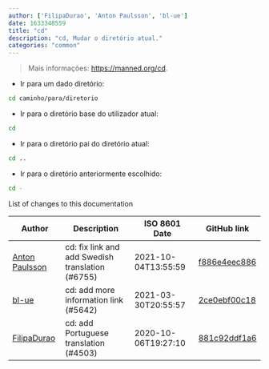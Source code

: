 ```yaml
---
author: ['FilipaDurao', 'Anton Paulsson', 'bl-ue']
date: 1633348559
title: "cd"
description: "cd, Mudar o diretório atual."
categories: "common"
---
```

> Mais informações: <https://manned.org/cd>.

- Ir para um dado diretório:

```bash
cd caminho/para/diretorio
```

- Ir para o diretório base do utilizador atual:

```bash
cd
```

- Ir para o diretório pai do diretório atual:

```bash
cd ..
```

- Ir para o diretório anteriormente escolhido:

```bash
cd -
```
List of changes to this documentation


Author | Description | ISO 8601 Date | GitHub link
------|-----|-----|-----
[Anton Paulsson](mailto:Anton.Zichi@gmail.com) | cd: fix link and add Swedish translation (#6755) | 2021-10-04T13:55:59 | [f886e4eec886](https://github.com/tldr-pages/tldr/commit/f886e4eec886de4af7978b503ba85d4a40585814)
[bl-ue](mailto:54780737+bl-ue@users.noreply.github.com) | cd: add more information link (#5642) | 2021-03-30T20:55:57 | [2ce0ebf00c18](https://github.com/tldr-pages/tldr/commit/2ce0ebf00c18070cca3f70a710ea991f258970ef)
[FilipaDurao](mailto:32716065+FilipaDurao@users.noreply.github.com) | cd: add Portuguese translation (#4503) | 2020-10-06T19:27:10 | [881c92ddf1a6](https://github.com/tldr-pages/tldr/commit/881c92ddf1a6b9fbb960d2a26250852e9a0e9256)

